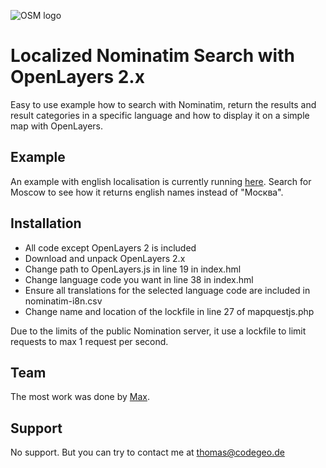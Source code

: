 ![OSM logo](https://wiki.openstreetmap.org/w/images/7/79/Public-images-osm_logo.svg)
# Localized Nominatim Search with OpenLayers 2.x
Easy to use example how to search with Nominatim, return the results and result categories in a specific language and how to display it on a simple map with OpenLayers.
## Example
An example with english localisation is currently running [here](http://www.codegeo.de/search_example/). Search for Moscow to see how it returns english names instead of "Москва́".
## Installation
- All code except OpenLayers 2 is included 
- Download and unpack OpenLayers 2.x 
- Change path to OpenLayers.js in line 19 in index.hml 
- Change language code you want in line 38 in index.hml 
- Ensure all translations for the selected language code are included in nominatim-i8n.csv 
- Change name and location of the lockfile in line 27 of mapquestjs.php 

Due to the limits of the public Nomination server, it use a lockfile to limit requests to max 1 request per second.

## Team
The most work was done by [Max](https://wiki.openstreetmap.org/wiki/User:Maxbe).

## Support
No support. But you can try to contact me at thomas@codegeo.de

